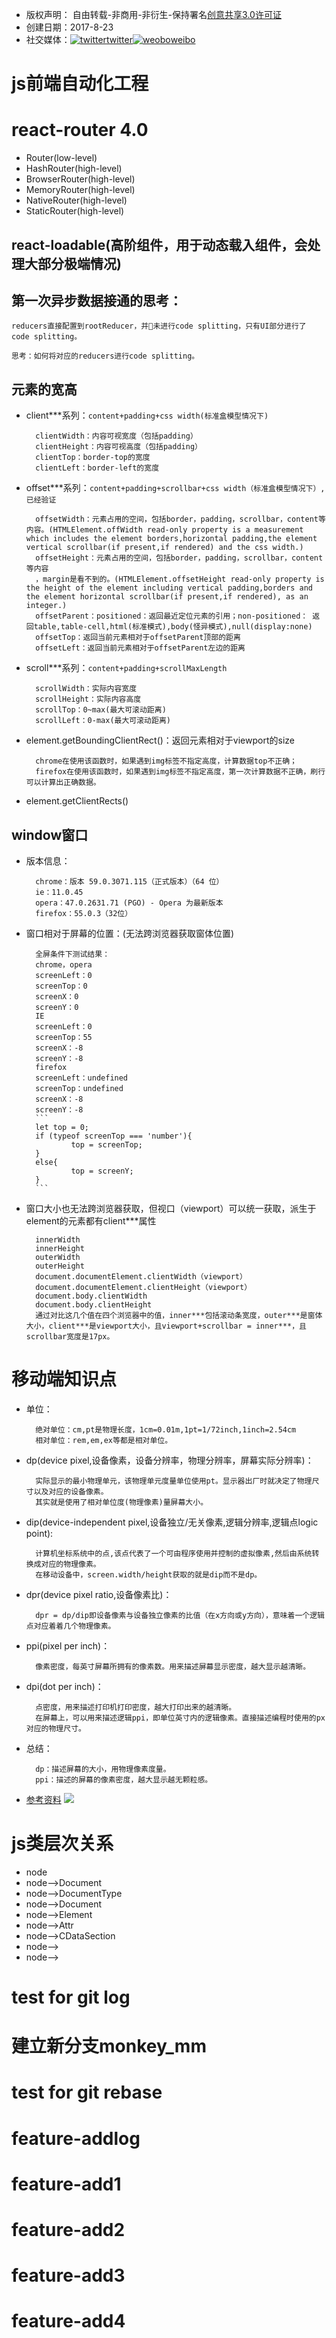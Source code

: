 * 版权声明： 自由转载-非商用-非衍生-保持署名[创意共享3.0许可证](https://creativecommons.org/licenses/by-nc-nd/3.0/deed.zh)
* 创建日期：2017-8-23
* 社交媒体：[![twitter](./src/common/res/images/twitter.png)twitter](https://twitter.com)[![weobo](./src/common/res/images/weibo.png)weibo](http://weibo.com/2630232391/profile?topnav=1&wvr=6)
# js前端自动化工程
# react-router 4.0

* Router(low-level)
* HashRouter(high-level)
* BrowserRouter(high-level)
* MemoryRouter(high-level)
* NativeRouter(high-level)
* StaticRouter(high-level)

## react-loadable(高阶组件，用于动态载入组件，会处理大部分极端情况)   

## 第一次异步数据接通的思考：

    reducers直接配置到rootReducer，并未进行code splitting，只有UI部分进行了 code splitting。
    
    思考：如何将对应的reducers进行code splitting。
## 元素的宽高
* client***系列：`content+padding+css width(标准盒模型情况下)`

        clientWidth：内容可视宽度（包括padding）
        clientHeight：内容可视高度（包括padding）
        clientTop：border-top的宽度
        clientLeft：border-left的宽度
* offset***系列：`content+padding+scrollbar+css width（标准盒模型情况下）,已经验证`

        offsetWidth：元素占用的空间，包括border，padding，scrollbar，content等内容。(HTMLElement.offWidth read-only property is a measurement which includes the element borders,horizontal padding,the element vertical scrollbar(if present,if rendered) and the css width.)
        offsetHeight：元素占用的空间，包括border，padding，scrollbar，content等内容
        ，margin是看不到的。(HTMLElement.offsetHeight read-only property is the height of the element including vertical padding,borders and the element horizontal scrollbar(if present,if rendered), as an integer.)
        offsetParent：positioned：返回最近定位元素的引用；non-positioned： 返回table,table-cell,html(标准模式),body(怪异模式),null(display:none)
        offsetTop：返回当前元素相对于offsetParent顶部的距离
        offsetLeft：返回当前元素相对于offsetParent左边的距离
* scroll***系列：`content+padding+scrollMaxLength`

        scrollWidth：实际内容宽度
        scrollHeight：实际内容高度
        scrollTop：0~max(最大可滚动距离)
        scrollLeft：0-max(最大可滚动距离)
* element.getBoundingClientRect()：返回元素相对于viewport的size

        chrome在使用该函数时，如果遇到img标签不指定高度，计算数据top不正确；
        firefox在使用该函数时，如果遇到img标签不指定高度，第一次计算数据不正确，刷行可以计算出正确数据。
* element.getClientRects()
## window窗口
* 版本信息：

        chrome：版本 59.0.3071.115（正式版本）（64 位）
        ie：11.0.45
        opera：47.0.2631.71 (PGO) - Opera 为最新版本
        firefox：55.0.3（32位）
* 窗口相对于屏幕的位置：(无法跨浏览器获取窗体位置)

        全屏条件下测试结果：
        chrome，opera        
        screenLeft：0
        screenTop：0
        screenX：0
        screenY：0
        IE        
        screenLeft：0
        screenTop：55
        screenX：-8
        screenY：-8
        firefox        
        screenLeft：undefined
        screenTop：undefined
        screenX：-8
        screenY：-8
        ```
        let top = 0;
        if (typeof screenTop === 'number'){
                top = screenTop;
        }
        else{
                top = screenY;
        }
        ```
* 窗口大小也无法跨浏览器获取，但视口（viewport）可以统一获取，派生于element的元素都有client***属性

        innerWidth
        innerHeight
        outerWidth
        outerHeight
        document.documentElement.clientWidth（viewport）
        document.documentElement.clientHeight（viewport）
        document.body.clientWidth
        document.body.clientHeight
        通过对比这几个值在四个浏览器中的值，inner***包括滚动条宽度，outer***是窗体大小，client***是viewport大小，且viewport+scrollbar = inner***，且scrollbar宽度是17px。
# 移动端知识点
* 单位：

        绝对单位：cm,pt是物理长度，1cm=0.01m,1pt=1/72inch,1inch=2.54cm
        相对单位：rem,em,ex等都是相对单位。
* dp(device pixel,设备像素，设备分辨率，物理分辨率，屏幕实际分辨率)：

        实际显示的最小物理单元，该物理单元度量单位使用pt。显示器出厂时就决定了物理尺寸以及对应的设备像素。
        其实就是使用了相对单位度(物理像素)量屏幕大小。
* dip(device-independent pixel,设备独立/无关像素,逻辑分辨率,逻辑点logic point):

        计算机坐标系统中的点,该点代表了一个可由程序使用并控制的虚拟像素,然后由系统转换成对应的物理像素。
        在移动设备中，screen.width/height获取的就是dip而不是dp。
* dpr(device pixel ratio,设备像素比)：

        dpr = dp/dip即设备像素与设备独立像素的比值（在x方向或y方向），意味着一个逻辑点对应着着几个物理像素。



* ppi(pixel per inch)：

        像素密度，每英寸屏幕所拥有的像素数。用来描述屏幕显示密度，越大显示越清晰。
* dpi(dot per inch)：

        点密度，用来描述打印机打印密度，越大打印出来的越清晰。
        在屏幕上，可以用来描述逻辑ppi，即单位英寸内的逻辑像素。直接描述编程时使用的px对应的物理尺寸。
* 总结：

        dp：描述屏幕的大小，用物理像素度量。
        ppi：描述的屏幕的像素密度，越大显示越无颗粒感。
* [参考资料](https://www.zhihu.com/question/25361043)
[![](./src/common/res/images/iphone.jpg)](https://www.zhihu.com/question/25361043)
# js类层次关系
* node
* node-->Document
* node-->DocumentType
* node-->Document
* node-->Element
* node-->Attr
* node-->CDataSection
* node-->
* node-->
# test for git log
# 建立新分支monkey_mm
# test for git rebase
# feature-addlog
# feature-add1
# feature-add2
# feature-add3
# feature-add4
